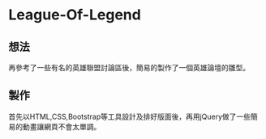 # League-Of-Legend
## 想法
<p>再參考了一些有名的英雄聯盟討論區後，簡易的製作了一個英雄論壇的雛型。</p>  

## 製作
<p>首先以HTML,CSS,Bootstrap等工具設計及排好版面後，再用jQuery做了一些簡易的動畫讓網頁不會太單調。</p>
